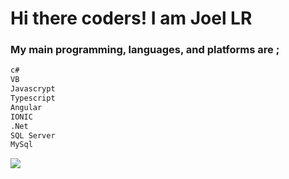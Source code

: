# Hi there coders! I am Joel LR

### My main programming, languages, and platforms are ;

```bash
c#
VB
Javascrypt
Typescript
Angular
IONIC
.Net
SQL Server 
MySql

```

![](https://scontent.fcun1-1.fna.fbcdn.net/v/t31.18172-8/18449548_207551103088661_4316978275003421419_o.jpg?_nc_cat=109&ccb=1-7&_nc_sid=19026a&_nc_eui2=AeHXxOqk5N2wasCyqQ__2x53bU_LVR3uzEptT8tVHe7MSkqGJJNGYOoBbZuswcyovL_5HNEGR36Hq7eVu-rbV5l5&_nc_ohc=dNaotiMlL54AX-7wHyG&tn=kKwanEG8D9vYNvgO&_nc_ht=scontent.fcun1-1.fna&oh=00_AT-CrAvhYD3izVLymePxHwYmUOEFE8EoPnoQfTZkl9zpQQ&oe=633310B6) 
